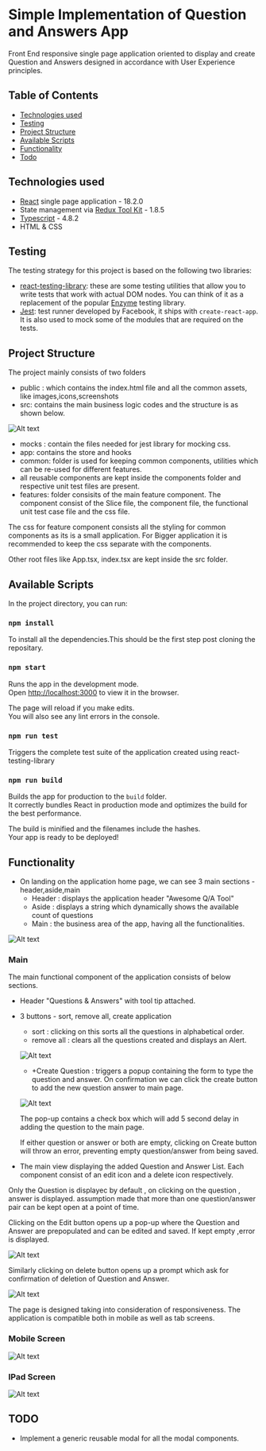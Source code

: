 # Simple Implementation of Question and Answers App

Front End responsive single page application oriented to display and create Question and Answers designed in accordance with User Experience principles.

## Table of Contents

- [Technologies used](#technologies-used)
- [Testing](#testing)
- [Project Structure](#project-structure)
- [Available Scripts](#available-scripts)
- [Functionality](#functionality)
- [Todo](#todo)

## Technologies used

- [React](https://reactjs.org/) single page application - 18.2.0
- State management via [Redux Tool Kit](https://redux-toolkit.js.org/) - 1.8.5
- [Typescript](https://www.typescriptlang.org/) - 4.8.2
- HTML & CSS

## Testing

The testing strategy for this project is based on the following two libraries:

* [react-testing-library](https://github.com/kentcdodds/react-testing-library): these are some testing utilities that allow you to write tests that work with actual DOM nodes. You can think of it as a replacement of the popular [Enzyme](https://github.com/airbnb/enzyme) testing library.
* [Jest](https://jestjs.io/): test runner developed by Facebook, it ships with `create-react-app`. It is also used to mock some of the modules that are required on the tests.

## Project Structure

The project mainly consists of two folders
 - public : which contains the index.html file and all the common assets, like images,icons,screenshots
 - src: contains the main business logic codes and the structure is as shown below.

 ![Alt text](public/assets/screens/src.png "Folder Structure")

  - mocks : contain the files needed for jest library for mocking css.
  - app: contains the store and hooks
  - common: folder is used for keeping common components, utilities which can be re-used for different features.
   - all reusable components are kept inside the components folder and respective unit test files are present.
  - features: folder consisits of the main feature component. The component consist of the Slice file, the component file, the functional unit test case file and the css file.

The css for feature component consists all the styling for common components as its is a small application. For Bigger application it is recommended to keep the css separate with the components.

Other root files like App.tsx, index.tsx are kept inside the src folder.

## Available Scripts

In the project directory, you can run:

### `npm install`

To install all the dependencies.This should be the first step post cloning the repositary.

### `npm start`

Runs the app in the development mode.\
Open [http://localhost:3000](http://localhost:3000) to view it in the browser.

The page will reload if you make edits.\
You will also see any lint errors in the console.

### `npm run test`

Triggers the complete test suite of the application created using react-testing-library

### `npm run build`

Builds the app for production to the `build` folder.\
It correctly bundles React in production mode and optimizes the build for the best performance.

The build is minified and the filenames include the hashes.\
Your app is ready to be deployed!

## Functionality

- On landing on the application home page, we can see 3 main sections - header,aside,main
    - Header : displays the application header "Awesome Q/A Tool"
    - Aside : displays a string which dynamically shows the available count of questions
    - Main : the business area of the app, having all the functionalities.

![Alt text](public/assets/screens/Landing_page.png "Landing Page")

### Main
 
The main functional component of the application consists of below sections.

- Header "Questions & Answers" with tool tip attached.
- 3 buttons - sort, remove all, create application
  - sort : clicking on this sorts all the questions in alphabetical order.
  - remove all : clears all the questions created and displays an Alert.

  ![Alt text](public/assets/screens/alert.png "Alert")

  - +Create Question : triggers a popup containing the form to type the question and answer. On confirmation we can click the create button to add the new question answer to main page.
  
  ![Alt text](public/assets/screens/create_modal.png "Create Pop-up")

  The pop-up contains a check box which will add 5 second delay in adding the question to the main page.

  If either question or answer or both are empty, clicking on Create button will throw an error, preventing empty question/answer from being saved.

- The main view displaying the added Question and Answer List. Each component consist of an edit icon and a delete icon respectively. 

Only the Question is displayec by default , on clicking on the question , answer is displayed. assumption made that more than one question/answer pair can be kept open at a point of time.

Clicking on the Edit button opens up a pop-up where the Question and Answer are prepopulated and can be edited and saved. If kept empty ,error is displayed.

![Alt text](public/assets/screens/edit_modal.png "Edit Pop-up")

Similarly clicking on delete button opens up a prompt which ask for confirmation of deletion of Question and Answer.

![Alt text](public/assets/screens/delete_modal.png "Delete Pop-up")


The page is designed taking into consideration of responsiveness. The application is compatible both in mobile as well as tab screens.

### Mobile Screen

![Alt text](public/assets/screens/mobile.png "Mobile")

  
### IPad Screen

![Alt text](public/assets/screens/ipad.png "IPad")


## TODO

- Implement a generic reusable modal for all the modal components.